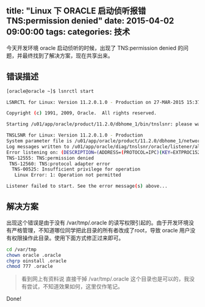 title: "Linux 下 ORACLE 启动侦听报错 TNS:permission denied"
date: 2015-04-02 09:00:00
tags:
categories: 技术
---


今天开发环境 oracle 启动侦听的时候，出现了 TNS:permission denied 的问题，并最终找到了解决方案，现在共享出来。

<!-- more -->

## 错误描述

``` bash
[oracle@oracle ~]$ lsnrctl start     

LSNRCTL for Linux: Version 11.2.0.1.0 - Production on 27-MAR-2015 15:37:59

Copyright (c) 1991, 2009, Oracle.  All rights reserved.

Starting /u01/app/oracle/product/11.2.0/dbhome_1/bin/tnslsnr: please wait...

TNSLSNR for Linux: Version 11.2.0.1.0 - Production
System parameter file is /u01/app/oracle/product/11.2.0/dbhome_1/network/admin/listener.ora
Log messages written to /u01/app/oracle/diag/tnslsnr/oracle/listener/alert/log.xml
Error listening on: (DESCRIPTION=(ADDRESS=(PROTOCOL=IPC)(KEY=EXTPROC1521)))
TNS-12555: TNS:permission denied
 TNS-12560: TNS:protocol adapter error
  TNS-00525: Insufficient privilege for operation
   Linux Error: 1: Operation not permitted

Listener failed to start. See the error message(s) above...
```

## 解决方案

出现这个错误是由于没有 /var/tmp/.oracle 的读写权限引起的。由于开发环境没有严格管理，不知道哪位同学把此目录的所有者改成了root，导致 oracle 用户没有权限操作此目录。使用下面方式修正过来即可。

``` bash
cd /var/tmp
chown oracle .oracle
chgrp oinstall .oracle
chmod 777 .oracle
```

> 看到网上有资料说 直接干掉 /var/tmp/.oracle 这个目录也是可以的，我没有尝试，不知道效果如何，这里仅作笔记。

Done!
